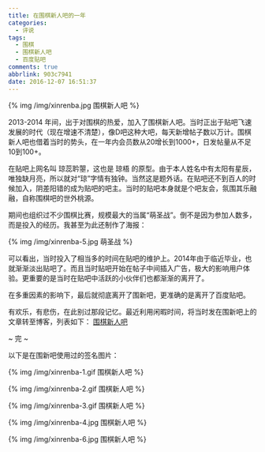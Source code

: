 ```yaml
---
title: 在围棋新人吧的一年
categories:
  - 评说
tags:
  - 围棋
  - 围棋新人吧
  - 百度贴吧
comments: true
abbrlink: 903c7941
date: 2016-12-07 16:51:37
---
```


{% img /img/xinrenba.jpg 围棋新人吧 %}

2013-2014 年间，出于对围棋的热爱，加入了围棋新人吧。当时正出于贴吧飞速发展的时代（现在增速不清楚），像D吧这种大吧，每天新增帖子数以万计。围棋新人吧也借着当时的势头，在一年内会员数从20增长到1000+，日发帖量从不足10到100+。

在贴吧上网名叫 琼蕊耹曌，这也是 琼梧 的原型。由于本人姓名中有太阳有星辰，唯独缺月亮，所以就对“琼”字情有独钟。当然这是题外话。在贴吧还不到百人的时候加入，阴差阳错的成为贴吧的吧主。当时的贴吧本身就是个吧友会，氛围其乐融融，自称围棋吧的世外桃源。

期间也组织过不少围棋比赛，规模最大的当属“萌圣战”。倒不是因为参加人数多，而是投入的经历。我甚至为此还制作了海报：

{% img /img/xinrenba-5.jpg 萌圣战 %}

可以看出，当时投入了相当多的时间在贴吧的维护上。2014年由于临近毕业，也就渐渐淡出贴吧了。而且当时贴吧开始在帖子中间插入广告，极大的影响用户体验。更重要的是当时在贴吧中活跃的小伙伴们也都渐渐的离开了。

在多重因素的影响下，最后就彻底离开了围新吧，更准确的是离开了百度贴吧。

有欢乐，有悲伤，在此别过那段记忆。最近利用闲暇时间，将当时发在围新吧上的文章转至博客，列表如下：
[围棋新人吧](https://cn.abnerchou.me/tags/%E5%9B%B4%E6%A3%8B%E6%96%B0%E4%BA%BA%E5%90%A7/)

~ 完 ~

以下是在围新吧使用过的签名图片：

{% img /img/xinrenba-1.gif 围棋新人吧 %}

{% img /img/xinrenba-2.gif 围棋新人吧 %}

{% img /img/xinrenba-3.gif 围棋新人吧 %}

{% img /img/xinrenba-4.jpg 围棋新人吧 %}

{% img /img/xinrenba-6.jpg 围棋新人吧 %}



